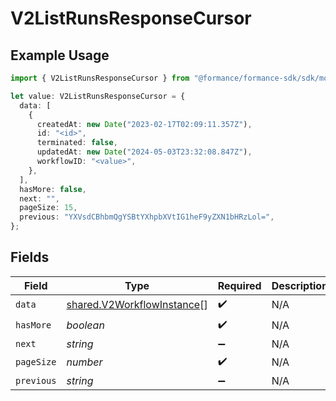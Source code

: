 # V2ListRunsResponseCursor

## Example Usage

```typescript
import { V2ListRunsResponseCursor } from "@formance/formance-sdk/sdk/models/shared";

let value: V2ListRunsResponseCursor = {
  data: [
    {
      createdAt: new Date("2023-02-17T02:09:11.357Z"),
      id: "<id>",
      terminated: false,
      updatedAt: new Date("2024-05-03T23:32:08.847Z"),
      workflowID: "<value>",
    },
  ],
  hasMore: false,
  next: "",
  pageSize: 15,
  previous: "YXVsdCBhbmQgYSBtYXhpbXVtIG1heF9yZXN1bHRzLol=",
};
```

## Fields

| Field                                                                           | Type                                                                            | Required                                                                        | Description                                                                     | Example                                                                         |
| ------------------------------------------------------------------------------- | ------------------------------------------------------------------------------- | ------------------------------------------------------------------------------- | ------------------------------------------------------------------------------- | ------------------------------------------------------------------------------- |
| `data`                                                                          | [shared.V2WorkflowInstance](../../../sdk/models/shared/v2workflowinstance.md)[] | :heavy_check_mark:                                                              | N/A                                                                             |                                                                                 |
| `hasMore`                                                                       | *boolean*                                                                       | :heavy_check_mark:                                                              | N/A                                                                             | false                                                                           |
| `next`                                                                          | *string*                                                                        | :heavy_minus_sign:                                                              | N/A                                                                             |                                                                                 |
| `pageSize`                                                                      | *number*                                                                        | :heavy_check_mark:                                                              | N/A                                                                             | 15                                                                              |
| `previous`                                                                      | *string*                                                                        | :heavy_minus_sign:                                                              | N/A                                                                             | YXVsdCBhbmQgYSBtYXhpbXVtIG1heF9yZXN1bHRzLol=                                    |